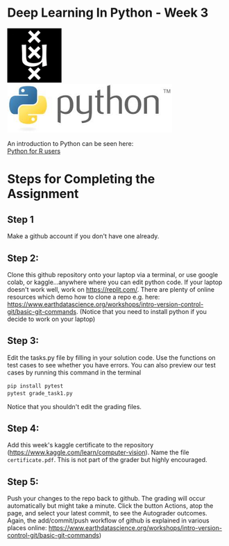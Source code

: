 # Deep Learning In Python - Week 3

<img src="https://github.com/hannesrosenbusch/DLIP_Week1/blob/main/assets/uvalogo.svg.png?raw=true" width="125">    <img src="https://github.com/hannesrosenbusch/DLIP_Week1/blob/main/assets/pythonlogo.jpeg?raw=true" width="380">


An introduction to Python can be seen here: <br>
[Python for R users](https://youtube.com/playlist?list=PLq0cz82QvYapppmpXPYgS76VbHHKRIgbk)

# Steps for Completing the Assignment

## Step 1
Make a github account if you don't have one already.

## Step 2:
Clone this github repository onto your laptop via a terminal, or use google colab, or kaggle...anywhere where you can edit python code. If your laptop doesn't work well, work on https://replit.com/.
There are plenty of online resources which demo how to clone a repo e.g. here: https://www.earthdatascience.org/workshops/intro-version-control-git/basic-git-commands. 
(Notice that you need to install python if you decide to work on your laptop)

## Step 3: 
Edit the tasks.py file by filling in your solution code.
Use the functions on test cases to see whether you have errors.
You can also preview our test cases by running this command in the terminal 
 ```bash
 pip install pytest
 pytest grade_task1.py
 ```
Notice that you shouldn't edit the grading files.

## Step 4:
Add this week's kaggle certificate to the repository (https://www.kaggle.com/learn/computer-vision). Name the file `certificate.pdf`. This is not part of the grader but highly encouraged.

## Step 5: 
Push your changes to the repo back to github. The grading will occur automatically but might take a minute. Click the button Actions, atop the page, and select your latest commit, to see the Autograder outcomes.
Again, the add/commit/push workflow of github is explained in various places online: https://www.earthdatascience.org/workshops/intro-version-control-git/basic-git-commands)
